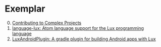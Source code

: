 # Exemplar

0. [Contributing to Complex Projects](https://mitchellh.com/writing/contributing-to-complex-projects)
0. [language-lux: Atom language support for the Lux programming language](https://github.com/fachammer/language-lux)
0. [LuxAndroidPlugin: A gradle plugin for building Android apps with Lux](https://github.com/xran-deex/LuxAndroidPlugin)

